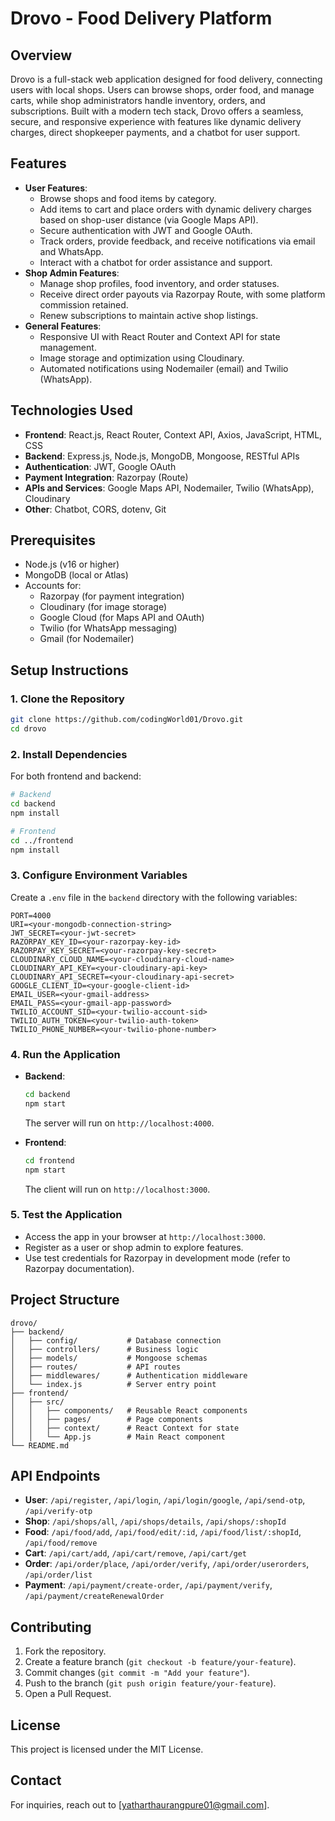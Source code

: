 # Drovo - Food Delivery Platform

## Overview
Drovo is a full-stack web application designed for food delivery, connecting users with local shops. Users can browse shops, order food, and manage carts, while shop administrators handle inventory, orders, and subscriptions. Built with a modern tech stack, Drovo offers a seamless, secure, and responsive experience with features like dynamic delivery charges, direct shopkeeper payments, and a chatbot for user support.

## Features
- **User Features**:
  - Browse shops and food items by category.
  - Add items to cart and place orders with dynamic delivery charges based on shop-user distance (via Google Maps API).
  - Secure authentication with JWT and Google OAuth.
  - Track orders, provide feedback, and receive notifications via email and WhatsApp.
  - Interact with a chatbot for order assistance and support.
- **Shop Admin Features**:
  - Manage shop profiles, food inventory, and order statuses.
  - Receive direct order payouts via Razorpay Route, with some platform commission retained.
  - Renew subscriptions to maintain active shop listings.
- **General Features**:
  - Responsive UI with React Router and Context API for state management.
  - Image storage and optimization using Cloudinary.
  - Automated notifications using Nodemailer (email) and Twilio (WhatsApp).

## Technologies Used
- **Frontend**: React.js, React Router, Context API, Axios, JavaScript, HTML, CSS
- **Backend**: Express.js, Node.js, MongoDB, Mongoose, RESTful APIs
- **Authentication**: JWT, Google OAuth
- **Payment Integration**: Razorpay (Route)
- **APIs and Services**: Google Maps API, Nodemailer, Twilio (WhatsApp), Cloudinary
- **Other**: Chatbot, CORS, dotenv, Git

## Prerequisites
- Node.js (v16 or higher)
- MongoDB (local or Atlas)
- Accounts for:
  - Razorpay (for payment integration)
  - Cloudinary (for image storage)
  - Google Cloud (for Maps API and OAuth)
  - Twilio (for WhatsApp messaging)
  - Gmail (for Nodemailer)

## Setup Instructions

### 1. Clone the Repository
```bash
git clone https://github.com/codingWorld01/Drovo.git
cd drovo
```

### 2. Install Dependencies
For both frontend and backend:
```bash
# Backend
cd backend
npm install

# Frontend
cd ../frontend
npm install
```

### 3. Configure Environment Variables
Create a `.env` file in the `backend` directory with the following variables:
```env
PORT=4000
URI=<your-mongodb-connection-string>
JWT_SECRET=<your-jwt-secret>
RAZORPAY_KEY_ID=<your-razorpay-key-id>
RAZORPAY_KEY_SECRET=<your-razorpay-key-secret>
CLOUDINARY_CLOUD_NAME=<your-cloudinary-cloud-name>
CLOUDINARY_API_KEY=<your-cloudinary-api-key>
CLOUDINARY_API_SECRET=<your-cloudinary-api-secret>
GOOGLE_CLIENT_ID=<your-google-client-id>
EMAIL_USER=<your-gmail-address>
EMAIL_PASS=<your-gmail-app-password>
TWILIO_ACCOUNT_SID=<your-twilio-account-sid>
TWILIO_AUTH_TOKEN=<your-twilio-auth-token>
TWILIO_PHONE_NUMBER=<your-twilio-phone-number>
```

### 4. Run the Application
- **Backend**:
  ```bash
  cd backend
  npm start
  ```
  The server will run on `http://localhost:4000`.

- **Frontend**:
  ```bash
  cd frontend
  npm start
  ```
  The client will run on `http://localhost:3000`.

### 5. Test the Application
- Access the app in your browser at `http://localhost:3000`.
- Register as a user or shop admin to explore features.
- Use test credentials for Razorpay in development mode (refer to Razorpay documentation).

## Project Structure
```
drovo/
├── backend/
│   ├── config/           # Database connection
│   ├── controllers/      # Business logic
│   ├── models/           # Mongoose schemas
│   ├── routes/           # API routes
│   ├── middlewares/      # Authentication middleware
│   └── index.js          # Server entry point
├── frontend/
│   ├── src/
│   │   ├── components/   # Reusable React components
│   │   ├── pages/        # Page components
│   │   ├── context/      # React Context for state
│   │   └── App.js        # Main React component
└── README.md
```

## API Endpoints
- **User**: `/api/register`, `/api/login`, `/api/login/google`, `/api/send-otp`, `/api/verify-otp`
- **Shop**: `/api/shops/all`, `/api/shops/details`, `/api/shops/:shopId`
- **Food**: `/api/food/add`, `/api/food/edit/:id`, `/api/food/list/:shopId`, `/api/food/remove`
- **Cart**: `/api/cart/add`, `/api/cart/remove`, `/api/cart/get`
- **Order**: `/api/order/place`, `/api/order/verify`, `/api/order/userorders`, `/api/order/list`
- **Payment**: `/api/payment/create-order`, `/api/payment/verify`, `/api/payment/createRenewalOrder`

## Contributing
1. Fork the repository.
2. Create a feature branch (`git checkout -b feature/your-feature`).
3. Commit changes (`git commit -m "Add your feature"`).
4. Push to the branch (`git push origin feature/your-feature`).
5. Open a Pull Request.

## License
This project is licensed under the MIT License.

## Contact
For inquiries, reach out to [yatharthaurangpure01@gmail.com].